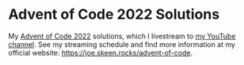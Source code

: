 # Advent of Code 2022 Solutions

My [Advent of Code 2022](https://adventofcode.com/2022) solutions, which I
livestream to [my YouTube channel](https://www.youtube.com/@joe-skeen/streams).
See my streaming schedule and find more information at my official website:
<https://joe.skeen.rocks/advent-of-code>.
